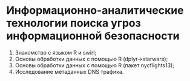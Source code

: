 # Информационно-аналитические технологии поиска угроз информационной безопасности

1. Знакомство с языком R и swirl;
2. Основы обработки данных с помощью R (dplyr->starwars);
3. Основы обработки данных с помощью R (пакет nycflights13);
4. Исследование метаданных DNS трафика.

